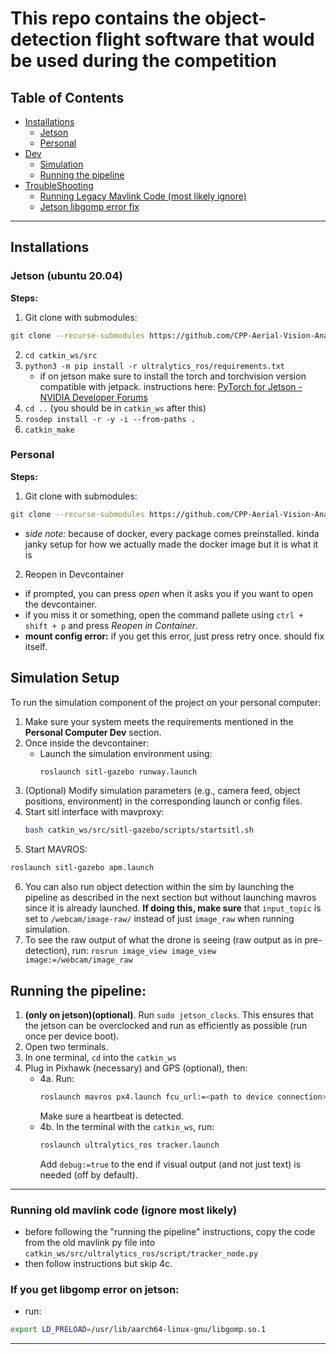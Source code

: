 # This repo contains the object-detection flight software that would be used during the competition

## Table of Contents
- [Installations](#installations)
    - [Jetson](#jetson)
    - [Personal](#personal)
- [Dev]()
   - [Simulation](#simulation-setup)
   - [Running the pipeline](#running-the-pipeline)
- [TroubleShooting](#troubleshooting)
   - [Running Legacy Mavlink Code (most likely ignore)](#running-old-mavlink-code-ignore-most-likely)
   - [Jetson libgomp error fix](#if-you-get-libgomp-error-on-jetson)

---
## Installations
### Jetson (ubuntu 20.04)

**Steps:**

1. Git clone with submodules:
```bash
git clone --recurse-submodules https://github.com/CPP-Aerial-Vision-Analysis-System/detection_pipeline.git
```
2. `cd catkin_ws/src`  
3. `python3 -m pip install -r ultralytics_ros/requirements.txt`  
   - if on jetson make sure to install the torch and torchvision version compatible with jetpack. instructions here: [PyTorch for Jetson - NVIDIA Developer Forums](https://forums.developer.nvidia.com/t/pytorch-for-jetson/72048)  
4. `cd ..` (you should be in `catkin_ws` after this)  
5. `rosdep install -r -y -i --from-paths .`  
6. `catkin_make`  

### Personal

**Steps:**
1. Git clone with submodules:

```bash
git clone --recurse-submodules https://github.com/CPP-Aerial-Vision-Analysis-System/detection_pipeline.git
```

- *side note:* because of docker, every package comes preinstalled. kinda janky setup for how we actually made the docker image but it is what it is

2. Reopen in Devcontainer  
- if prompted, you can press *open* when it asks you if you want to open the devcontainer.  
- if you miss it or something, open the command pallete using `ctrl + shift + p` and press *Reopen in Container*.  
- **mount config error:** if you get this error, just press retry once. should fix itself.

## Simulation Setup

To run the simulation component of the project on your personal computer:

1. Make sure your system meets the requirements mentioned in the **Personal Computer Dev** section.
2. Once inside the devcontainer:
   - Launch the simulation environment using:
     ```bash
     roslaunch sitl-gazebo runway.launch
     ```
3. (Optional) Modify simulation parameters (e.g., camera feed, object positions, environment) in the corresponding launch or config files.
4. Start sitl interface with mavproxy:
   ```bash
   bash catkin_ws/src/sitl-gazebo/scripts/startsitl.sh
   ```
5. Start MAVROS:
```bash
roslaunch sitl-gazebo apm.launch
```
6. You can also run object detection within the sim by launching the pipeline as described in the next section but without launching mavros since it is already launched. **If doing this, make sure** that `input_topic` is set to `/webcam/image-raw/` instead of just `image_raw` when running simulation.
7. To see the raw output of what the drone is seeing (raw output as in pre-detection), run: `rosrun image_view image_view image:=/webcam/image_raw`

## Running the pipeline:
1. **(only on jetson)(optional)**. Run `sudo jetson_clocks`. This ensures that the jetson can be overclocked and run as efficiently as possible (run once per device boot).  
2. Open two terminals.  
3. In one terminal, `cd` into the `catkin_ws`  
4. Plug in Pixhawk (necessary) and GPS (optional), then:  
   - 4a. Run:
     ```bash
     roslaunch mavros px4.launch fcu_url:=<path to device connection>
     ```
     Make sure a heartbeat is detected.  
   - 4b. In the terminal with the `catkin_ws`, run:
     ```bash
     roslaunch ultralytics_ros tracker.launch
     ```
     Add `debug:=true` to the end if visual output (and not just text) is needed (off by default).  

---

### Running old mavlink code (ignore most likely)
- before following the "running the pipeline" instructions, copy the code from the old mavlink py file into `catkin_ws/src/ultralytics_ros/script/tracker_node.py`
- then follow instructions but skip 4c. 

### If you get libgomp error on jetson:
- run:
```bash
export LD_PRELOAD=/usr/lib/aarch64-linux-gnu/libgomp.so.1
```

---